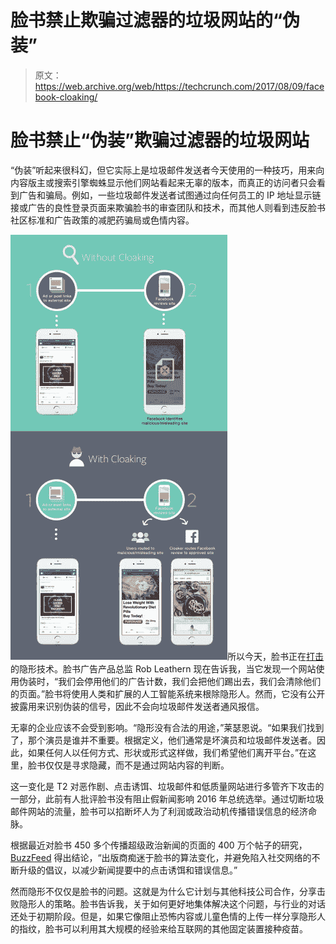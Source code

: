 # 脸书禁止欺骗过滤器的垃圾网站的“伪装”

> 原文：<https://web.archive.org/web/https://techcrunch.com/2017/08/09/facebook-cloaking/>

# 脸书禁止“伪装”欺骗过滤器的垃圾网站

“伪装”听起来很科幻，但它实际上是垃圾邮件发送者今天使用的一种技巧，用来向内容版主或搜索引擎蜘蛛显示他们网站看起来无辜的版本，而真正的访问者只会看到广告和骗局。例如，一些垃圾邮件发送者试图通过向任何员工的 IP 地址显示链接或广告的良性登录页面来欺骗脸书的审查团队和技术，而其他人则看到违反脸书社区标准和广告政策的减肥药骗局或色情内容。

![](img/05a0ad7585a381a6d1df3bf527f9af72.png)所以今天，脸书正在[打击](https://web.archive.org/web/20230404164740/https://newsroom.fb.com/news/2017/08/news-feed-fyi-addressing-cloaking-so-people-see-more-authentic-posts/)的隐形技术。脸书广告产品总监 Rob Leathern 现在告诉我，当它发现一个网站使用伪装时，“我们会停用他们的广告计数，我们会把他们踢出去，我们会清除他们的页面。”脸书将使用人类和扩展的人工智能系统来根除隐形人。然而，它没有公开披露用来识别伪装的信号，因此不会向垃圾邮件发送者通风报信。

无辜的企业应该不会受到影响。“隐形没有合法的用途，”莱瑟恩说。“如果我们找到了，那个演员是谁并不重要。根据定义，他们通常是坏演员和垃圾邮件发送者。因此，如果任何人以任何方式、形状或形式这样做，我们希望他们离开平台。”在这里，脸书仅仅是寻求隐藏，而不是通过网站内容的判断。

这一变化是 T2 对恶作剧、点击诱饵、垃圾邮件和低质量网站进行多管齐下攻击的一部分，此前有人批评脸书没有阻止假新闻影响 2016 年总统选举。通过切断垃圾邮件网站的流量，脸书可以掐断坏人为了利润或政治动机传播错误信息的经济命脉。

根据最近对脸书 450 多个传播超级政治新闻的页面的 400 万个帖子的研究， [BuzzFeed](https://web.archive.org/web/20230404164740/https://www.buzzfeed.com/craigsilverman/inside-the-partisan-fight-for-your-news-feed?utm_term=.mbgaonjAw7#.cmKPQK269w) 得出结论，“出版商痴迷于脸书的算法变化，并避免陷入社交网络的不断升级的倡议，以减少新闻提要中的点击诱饵和错误信息。”

然而隐形不仅仅是脸书的问题。这就是为什么它计划与其他科技公司合作，分享击败隐形人的策略。脸书告诉我，关于如何更好地集体解决这个问题，与行业的对话还处于初期阶段。但是，如果它像阻止恐怖内容或儿童色情的上传一样分享隐形人的指纹，脸书可以利用其大规模的经验来给互联网的其他固定装置接种疫苗。